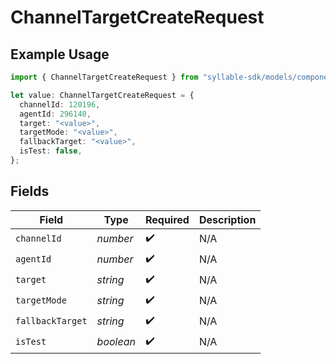 # ChannelTargetCreateRequest

## Example Usage

```typescript
import { ChannelTargetCreateRequest } from "syllable-sdk/models/components";

let value: ChannelTargetCreateRequest = {
  channelId: 120196,
  agentId: 296140,
  target: "<value>",
  targetMode: "<value>",
  fallbackTarget: "<value>",
  isTest: false,
};
```

## Fields

| Field              | Type               | Required           | Description        |
| ------------------ | ------------------ | ------------------ | ------------------ |
| `channelId`        | *number*           | :heavy_check_mark: | N/A                |
| `agentId`          | *number*           | :heavy_check_mark: | N/A                |
| `target`           | *string*           | :heavy_check_mark: | N/A                |
| `targetMode`       | *string*           | :heavy_check_mark: | N/A                |
| `fallbackTarget`   | *string*           | :heavy_check_mark: | N/A                |
| `isTest`           | *boolean*          | :heavy_check_mark: | N/A                |